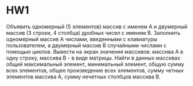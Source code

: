 # HW1
Объявить одномерный (5 элементов) массив с именем A и двумерный массив (3 строки, 4 столбца) дробных чисел с именем B.
Заполнить одномерный массив A числами, введенными с клавиатуры пользователем, а двумерный массив B случайными числами с помощью циклов.
Вывести на экран значения массивов: массива A в одну строку, массива B - в виде матрицы.
Найти в данных массивах общий максимальный элемент, минимальный элемент, общую сумму всех элементов, общее произведение всех элементов,
сумму четных элементов массива A, сумму нечетных столбцов массива B.
